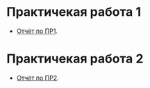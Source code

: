 # Практичекая работа 1

- [Отчёт по ПР1](practice/PeteshovaSV_otchet_pr1.pdf).

# Практичекая работа 2

- [Отчёт по ПР2]().
